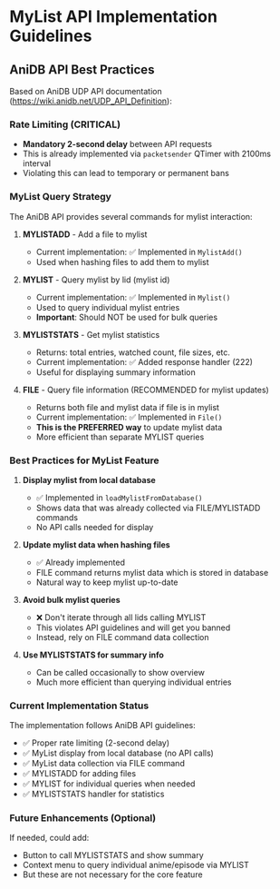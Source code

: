 # MyList API Implementation Guidelines

## AniDB API Best Practices

Based on AniDB UDP API documentation (https://wiki.anidb.net/UDP_API_Definition):

### Rate Limiting (CRITICAL)
- **Mandatory 2-second delay** between API requests
- This is already implemented via `packetsender` QTimer with 2100ms interval
- Violating this can lead to temporary or permanent bans

### MyList Query Strategy

The AniDB API provides several commands for mylist interaction:

1. **MYLISTADD** - Add a file to mylist
   - Current implementation: ✅ Implemented in `MylistAdd()`
   - Used when hashing files to add them to mylist

2. **MYLIST** - Query mylist by lid (mylist id)
   - Current implementation: ✅ Implemented in `Mylist()`
   - Used to query individual mylist entries
   - **Important**: Should NOT be used for bulk queries

3. **MYLISTSTATS** - Get mylist statistics
   - Returns: total entries, watched count, file sizes, etc.
   - Current implementation: ✅ Added response handler (222)
   - Useful for displaying summary information

4. **FILE** - Query file information (RECOMMENDED for mylist updates)
   - Returns both file and mylist data if file is in mylist
   - Current implementation: ✅ Implemented in `File()`
   - **This is the PREFERRED way** to update mylist data
   - More efficient than separate MYLIST queries

### Best Practices for MyList Feature

1. **Display mylist from local database**
   - ✅ Implemented in `loadMylistFromDatabase()`
   - Shows data that was already collected via FILE/MYLISTADD commands
   - No API calls needed for display

2. **Update mylist data when hashing files**
   - ✅ Already implemented
   - FILE command returns mylist data which is stored in database
   - Natural way to keep mylist up-to-date

3. **Avoid bulk mylist queries**
   - ❌ Don't iterate through all lids calling MYLIST
   - This violates API guidelines and will get you banned
   - Instead, rely on FILE command data collection

4. **Use MYLISTSTATS for summary info**
   - Can be called occasionally to show overview
   - Much more efficient than querying individual entries

### Current Implementation Status

The implementation follows AniDB API guidelines:
- ✅ Proper rate limiting (2-second delay)
- ✅ MyList display from local database (no API calls)
- ✅ MyList data collection via FILE command
- ✅ MYLISTADD for adding files
- ✅ MYLIST for individual queries when needed
- ✅ MYLISTSTATS handler for statistics

### Future Enhancements (Optional)

If needed, could add:
- Button to call MYLISTSTATS and show summary
- Context menu to query individual anime/episode via MYLIST
- But these are not necessary for the core feature
